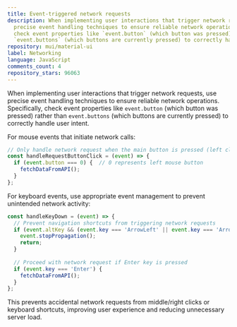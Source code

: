 ```yaml
---
title: Event-triggered network requests
description: When implementing user interactions that trigger network requests, use
  precise event handling techniques to ensure reliable network operations. Specifically,
  check event properties like `event.button` (which button was pressed) rather than
  `event.buttons` (which buttons are currently pressed) to correctly handle user intent.
repository: mui/material-ui
label: Networking
language: JavaScript
comments_count: 4
repository_stars: 96063
---
```


When implementing user interactions that trigger network requests, use precise event handling techniques to ensure reliable network operations. Specifically, check event properties like `event.button` (which button was pressed) rather than `event.buttons` (which buttons are currently pressed) to correctly handle user intent.

For mouse events that initiate network calls:
```javascript
// Only handle network request when the main button is pressed (left click)
const handleRequestButtonClick = (event) => {
  if (event.button === 0) {  // 0 represents left mouse button
    fetchDataFromAPI();
  }
};
```

For keyboard events, use appropriate event management to prevent unintended network activity:
```javascript
const handleKeyDown = (event) => {
  // Prevent navigation shortcuts from triggering network requests
  if (event.altKey && (event.key === 'ArrowLeft' || event.key === 'ArrowRight')) {
    event.stopPropagation();
    return;
  }
  
  // Proceed with network request if Enter key is pressed
  if (event.key === 'Enter') {
    fetchDataFromAPI();
  }
};
```

This prevents accidental network requests from middle/right clicks or keyboard shortcuts, improving user experience and reducing unnecessary server load.
